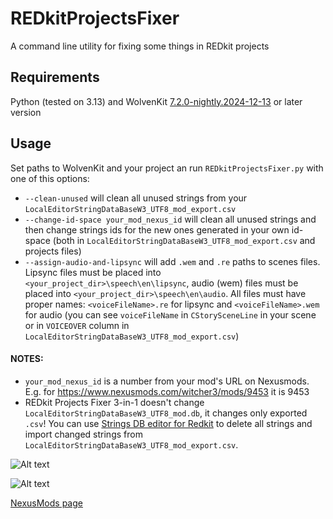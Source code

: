 # REDkitProjectsFixer
 A command line utility for fixing some things in REDkit projects

## Requirements
Python (tested on 3.13) and WolvenKit [7.2.0-nightly.2024-12-13](https://github.com/WolvenKit/WolvenKit-7-nightly/releases/tag/7.2.0-nightly.2024-12-13) or later version

## Usage
Set paths to WolvenKit and your project an run `REDkitProjectsFixer.py` with one of this options:
- `--clean-unused` will clean all unused strings from your `LocalEditorStringDataBaseW3_UTF8_mod_export.csv`
- `--change-id-space your_mod_nexus_id` will clean all unused strings and then change strings ids for the new ones generated in your own id-space (both in `LocalEditorStringDataBaseW3_UTF8_mod_export.csv` and projects files)
- `--assign-audio-and-lipsync` will add `.wem` and `.re` paths to scenes files. Lipsync files must be placed into `<your_project_dir>\speech\en\lipsync`, audio (wem) files must be placed into `<your_project_dir>\speech\en\audio`. All files must have proper names: `<voiceFileName>.re` for lipsync and `<voiceFileName>.wem` for audio (you can see `voiceFileName` in `CStorySceneLine` in your scene or in `VOICEOVER` column in `LocalEditorStringDataBaseW3_UTF8_mod_export.csv`)

#### NOTES:
- `your_mod_nexus_id` is a number from your mod's URL on Nexusmods. E.g. for https://www.nexusmods.com/witcher3/mods/9453 it is 9453
- REDkit Projects Fixer 3-in-1 doesn't change `LocalEditorStringDataBaseW3_UTF8_mod.db`, it changes only exported `.csv`! You can use [Strings DB editor for Redkit](https://www.nexusmods.com/witcher3/mods/9513) to delete all strings and import changed strings from `LocalEditorStringDataBaseW3_UTF8_mod_export.csv`.

![Alt text](https://staticdelivery.nexusmods.com/mods/952/images/10108/10108-1734977722-1912235690.jpeg)

![Alt text](https://staticdelivery.nexusmods.com/mods/952/images/10108/10108-1734977232-279036270.jpeg)

[NexusMods page](https://www.nexusmods.com/witcher3/mods/10108)
